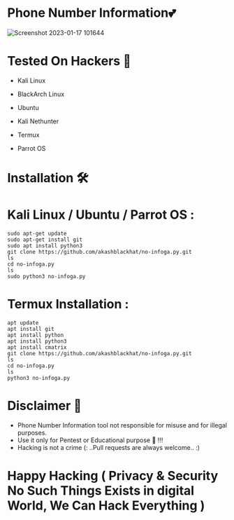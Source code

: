 # Phone Number Information💕
![Screenshot 2023-01-17 101644](https://user-images.githubusercontent.com/88341460/213271569-bbe4ea11-e566-4d71-8e67-1c354c3feae6.jpg)
# Tested On Hackers 🏴
*  Kali Linux

* BlackArch Linux

* Ubuntu

* Kali Nethunter

* Termux 

* Parrot OS
# Installation 🛠️
# Kali Linux / Ubuntu / Parrot OS :
    sudo apt-get update
    sudo apt-get install git
    sudo apt install python3
    git clone https://github.com/akashblackhat/no-infoga.py.git
    ls
    cd no-infoga.py
    ls
    sudo python3 no-infoga.py
# Termux Installation :
    apt update 
    apt install git 
    apt install python
    apt install python3
    apt install cmatrix
    git clone https://github.com/akashblackhat/no-infoga.py.git
    ls
    cd no-infoga.py
    ls
    python3 no-infoga.py
# Disclaimer 💭
* Phone Number Information tool not responsible for misuse and for illegal purposes.
* Use it only for Pentest or Educational purpose 🏴 !!!
* Hacking is not a crime (: ..Pull requests are always welcome.. :)
# Happy Hacking ( Privacy & Security No Such Things Exists in digital World, We Can Hack Everything )
